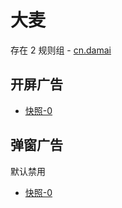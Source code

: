 # 大麦

存在 2 规则组 - [cn.damai](/src/apps/cn.damai.ts)

## 开屏广告

- [快照-0](https://i.gkd.li/import/12472623)

## 弹窗广告

默认禁用

- [快照-0](https://i.gkd.li/import/13627900)
